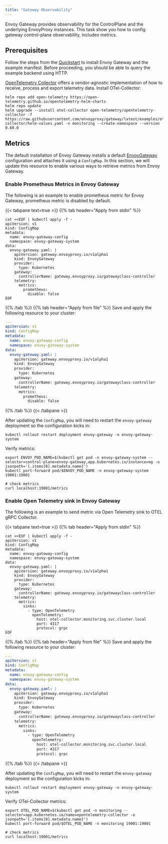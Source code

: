 ```yaml
---
title: "Gateway Observability"
---
```


Envoy Gateway provides observability for the ControlPlane and the underlying EnvoyProxy instances.
This task show you how to config gateway control-plane observability, includes metrics.

## Prerequisites

Follow the steps from the [Quickstart](../quickstart) to install Envoy Gateway and the example manifest.
Before proceeding, you should be able to query the example backend using HTTP.

[OpenTelemetry Collector](https://opentelemetry.io/docs/collector/) offers a vendor-agnostic implementation of how to receive, process and export telemetry data.
Install OTel-Collector:

```shell
helm repo add open-telemetry https://open-telemetry.github.io/opentelemetry-helm-charts
helm repo update
helm upgrade --install otel-collector open-telemetry/opentelemetry-collector -f https://raw.githubusercontent.com/envoyproxy/gateway/latest/examples/otel-collector/helm-values.yaml -n monitoring --create-namespace --version 0.60.0
```

## Metrics

The default installation of Envoy Gateway installs a default [EnvoyGateway][] configuration and attaches it
using a `ConfigMap`. In this section, we will update this resource to enable various ways to retrieve metrics
from Envoy Gateway.

### Enable Prometheus Metrics in Envoy Gateway

The following is an example to enable prometheus metric for Envoy Gateway, prometheus metric is disabled by default.

{{< tabpane text=true >}}
{{% tab header="Apply from stdin" %}}

```shell
cat <<EOF | kubectl apply -f -
apiVersion: v1
kind: ConfigMap
metadata:
  name: envoy-gateway-config
  namespace: envoy-gateway-system
data:
  envoy-gateway.yaml: |
    apiVersion: gateway.envoyproxy.io/v1alpha1
    kind: EnvoyGateway
    provider:
      type: Kubernetes
    gateway:
      controllerName: gateway.envoyproxy.io/gatewayclass-controller
    telemetry:
      metrics:
        prometheus:
          disable: false
EOF
```

{{% /tab %}}
{{% tab header="Apply from file" %}}
Save and apply the following resource to your cluster:

```yaml
---
apiVersion: v1
kind: ConfigMap
metadata:
  name: envoy-gateway-config
  namespace: envoy-gateway-system
data:
  envoy-gateway.yaml: |
    apiVersion: gateway.envoyproxy.io/v1alpha1
    kind: EnvoyGateway
    provider:
      type: Kubernetes
    gateway:
      controllerName: gateway.envoyproxy.io/gatewayclass-controller
    telemetry:
      metrics:
        prometheus:
          disable: false
```

{{% /tab %}}
{{< /tabpane >}}

After updating the `ConfigMap`, you will need to restart the `envoy-gateway` deployment so the configuration kicks in:

```shell
kubectl rollout restart deployment envoy-gateway -n envoy-gateway-system
```

Verify metrics:

```shell
export ENVOY_POD_NAME=$(kubectl get pod -n envoy-gateway-system --selector=control-plane=envoy-gateway,app.kubernetes.io/instance=eg -o jsonpath='{.items[0].metadata.name}')
kubectl port-forward pod/$ENVOY_POD_NAME -n envoy-gateway-system 19001:19001

# check metrics 
curl localhost:19001/metrics
```

### Enable Open Telemetry sink in Envoy Gateway

The following is an example to send metric via Open Telemetry sink to OTEL gRPC Collector.

{{< tabpane text=true >}}
{{% tab header="Apply from stdin" %}}

```shell
cat <<EOF | kubectl apply -f -
apiVersion: v1
kind: ConfigMap
metadata:
  name: envoy-gateway-config
  namespace: envoy-gateway-system
data:
  envoy-gateway.yaml: |
    apiVersion: gateway.envoyproxy.io/v1alpha1
    kind: EnvoyGateway
    provider:
      type: Kubernetes
    gateway:
      controllerName: gateway.envoyproxy.io/gatewayclass-controller
    telemetry:
      metrics:
        sinks:
          - type: OpenTelemetry
            openTelemetry:
              host: otel-collector.monitoring.svc.cluster.local
              port: 4317
              protocol: grpc
EOF
```

{{% /tab %}}
{{% tab header="Apply from file" %}}
Save and apply the following resource to your cluster:

```yaml
---
apiVersion: v1
kind: ConfigMap
metadata:
  name: envoy-gateway-config
  namespace: envoy-gateway-system
data:
  envoy-gateway.yaml: |
    apiVersion: gateway.envoyproxy.io/v1alpha1
    kind: EnvoyGateway
    provider:
      type: Kubernetes
    gateway:
      controllerName: gateway.envoyproxy.io/gatewayclass-controller
    telemetry:
      metrics:
        sinks:
          - type: OpenTelemetry
            openTelemetry:
              host: otel-collector.monitoring.svc.cluster.local
              port: 4317
              protocol: grpc
```

{{% /tab %}}
{{< /tabpane >}}

After updating the `ConfigMap`, you will need to restart the `envoy-gateway` deployment so the configuration kicks in:

```shell
kubectl rollout restart deployment envoy-gateway -n envoy-gateway-system
```

Verify OTel-Collector metrics:

```shell
export OTEL_POD_NAME=$(kubectl get pod -n monitoring --selector=app.kubernetes.io/name=opentelemetry-collector -o jsonpath='{.items[0].metadata.name}')
kubectl port-forward pod/$OTEL_POD_NAME -n monitoring 19001:19001

# check metrics 
curl localhost:19001/metrics
```

[EnvoyGateway]: ../../api/extension_types#envoygateway
